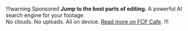 !!!warning Sponsored
**Jump to the best parts of editing.** A powerful AI search engine for your footage.</br>
No clouds. No uploads. All on device. [Read more on FCP Cafe](/news/20241106/).
!!!